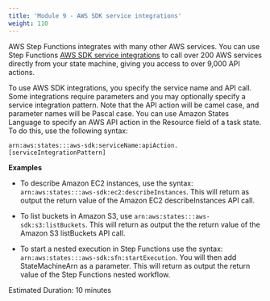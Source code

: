 ```yaml
---
title: 'Module 9 - AWS SDK service integrations'
weight: 110
---
```


AWS Step Functions integrates with many other AWS services. You can use Step Functions [AWS SDK service integrations](https://docs.aws.amazon.com/step-functions/latest/dg/supported-services-awssdk.html) to call over 200 AWS services directly from your state machine, giving you access to over 9,000 API actions.

To use AWS SDK integrations, you specify the service name and API call. Some integrations require parameters and you may optionally specify a service integration pattern. Note that the API action will be camel case, and parameter names will be Pascal case. You can use Amazon States Language to  specify an AWS API action in the Resource field of a task state. To do this, use the following syntax:

`arn:aws:states:::aws-sdk:serviceName:apiAction.[serviceIntegrationPattern]`

**Examples**

- To describe Amazon EC2 instances, use the syntax: `arn:aws:states:::aws-sdk:ec2:describeInstances`. This will return as output the return value of the Amazon EC2 describeInstances API call.

- To list buckets in Amazon S3, use `arn:aws:states:::aws-sdk:s3:listBuckets`. This will return as output the the return value of the Amazon S3 listBuckets API call.

- To start a nested execution in Step Functions use the syntax: `arn:aws:states:::aws-sdk:sfn:startExecution`. You will then add StateMachineArn as a parameter. This will return as output the return value of the Step Functions nested workflow.

Estimated Duration: 10 minutes